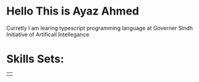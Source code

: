 # Hello This is Ayaz Ahmed 

Curretly I am learing typescript programming language at Governer Sindh Initiative of Artificail Intellegance 


# Skills Sets:

<table> 
<tr>
  <td>
    <img https://encrypted-tbn0.gstatic.com/images?q=tbn:ANd9GcSCdZFI6Iz670pCVICV281qdAUoNNzf2oTFTA&usqp=CAU > 
  </td>
</tr>
</table>
